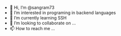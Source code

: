 - 👋 Hi, I’m @sangram73
- 👀 I’m interested in programing in backend languages
- 🌱 I’m currently learning SSH
- 💞️ I’m looking to collaborate on ...
- 📫 How to reach me ...

<!---
sangram73/sangram73 is a ✨ special ✨ repository because its `README.md` (this file) appears on your GitHub profile.
You can click the Preview link to take a look at your changes.
--->
